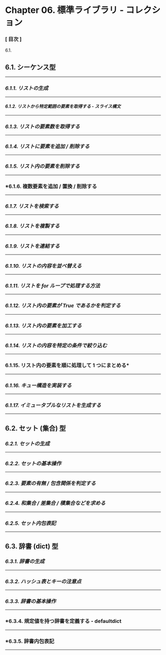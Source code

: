 # Chapter 06. 標準ライブラリ - コレクション

### [ 目次 ]
6.1. 


## 6.1. シーケンス型


---

### *6.1.1. リストの生成*


---

#### *6.1.2. リストから特定範囲の要素を取得する - スライス構文*


---

### *6.1.3. リストの要素数を取得する*


---

### *6.1.4. リストに要素を追加 / 削除する*


---

### *6.1.5. リスト内の要素を削除する*


---

### *6.1.6. 複数要素を追加 / 置換 / 削除する


----

### *6.1.7. リストを検索する*


----

### *6.1.8. リストを複製する*


----

### *6.1.9. リストを連結する*


---

### *6.1.10. リストの内容を並べ替える*


---

### *6.1.11. リストを for ループで処理する方法*


---

### *6.1.12. リスト内の要素が True であるかを判定する*


---

### *6.1.13. リスト内の要素を加工する*


---

### *6.1.14. リストの内容を特定の条件で絞り込む*


---

### 6.1.15. リスト内の要素を順に処理して 1 つにまとめる*


---

### *6.1.16. キュー構造を実装する*


---

### *6.1.17. イミュータブルなリストを生成する*


----


## 6.2. セット (集合) 型


### *6.2.1. セットの生成*


---

### *6.2.2. セットの基本操作*


---

### *6.2.3. 要素の有無 / 包含関係を判定する*


---

### *6.2.4. 和集合 / 差集合 / 積集合などを求める*


---

### *6.2.5. セット内包表記*


---


## 6.3. 辞書 (dict) 型


### *6.3.1. 辞書の生成*


---

### *6.3.2. ハッシュ表とキーの注意点*


---

### *6.3.3. 辞書の基本操作*


---

### *6.3.4. 規定値を持つ辞書を定義する - defaultdict


---

### *6.3.5. 辞書内包表記

---